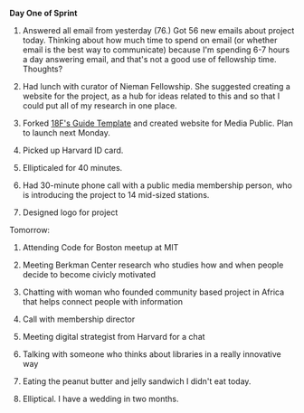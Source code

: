 **Day One of Sprint**

1. Answered all email from yesterday (76.) Got 56 new emails about project today. Thinking about how much time to spend on email (or whether email is the best way to communicate) because I'm spending 6-7 hours a day answering email, and that's not a good use of fellowship time. Thoughts?

2. Had lunch with curator of Nieman Fellowship. She suggested creating a website for the project, as a hub for ideas related to this and so that I could put all of my research in one place.

3. Forked [18F's Guide Template](https://github.com/18F/guides-template) and created website for Media Public. Plan to launch next Monday.

4. Picked up Harvard ID card.

5. Ellipticaled for 40 minutes.

6. Had 30-minute phone call with a public media membership person, who is introducing the project to 14 mid-sized stations.

7. Designed logo for project


Tomorrow:

1. Attending Code for Boston meetup at MIT 

2. Meeting Berkman Center research who studies how and when people decide to become civicly motivated

3. Chatting with woman who founded community based project in Africa that helps connect people with information

4. Call with membership director

5. Meeting digital strategist from Harvard for a chat

6. Talking with someone who thinks about libraries in a really innovative way

7. Eating the peanut butter and jelly sandwich I didn't eat today.

8. Elliptical. I have a wedding in two months. 
